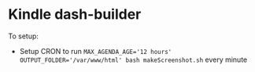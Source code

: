 # Kindle dash-builder

To setup:

* Setup CRON to run `MAX_AGENDA_AGE='12 hours' OUTPUT_FOLDER='/var/www/html' bash makeScreenshot.sh` every minute
